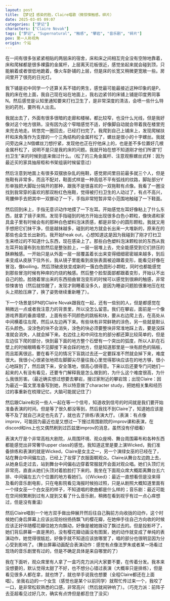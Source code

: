```yaml
---
layout: post
title: 【梦记】感染的脸，Claire唱歌（微惊悚触感，碎片）
date: 2025-03-05 09:07
categories: ["梦记"]
characters: ["Claire Novak"]
tags: ["梦记", "Supernatural", "触感", "攀岩", "音乐剧", "碎片"]
pov: 第一人称视角
origin: 个站
---
```


在一间有很多张紧紧相贴的两层床的宿舍，床和床之间相互完全没有空隙地靠着，床和爬梯都是很多裸露的金属杆，上层离天花板很近，感觉坐起来就会碰到顶，只能躺着或者很低地跪着，像火车卧铺的上层，但是床的长宽又稍微更宽敞一些。房间里开了很亮的日光灯。

我下铺是初中同学一个还算关系不错的男生，感觉最可能最接近这种印象的是P。我的床在他上面，我自己现在站在地面上，我右边紧邻的床铺上铺是印度男同事N。然后感觉是认知里通知要来打扫卫生了，是非常深度的清洁，会喷一些什么特别的药剂，要所有人出去。

我就出去了，外面有很多很暗的走廊和楼梯，都比较窄，也没什么光线，但是我好像对这个地方很熟，没有因为这个窄暗感觉不适，好像脚自动就会带着我在楼里兜来兜去地走。转悠完一圈回去，已经打扫完了。我爬到自己上铺床上，发现爬梯扶杆和床角落作为支撑的一个三角结构的金属杆松了，螺丝是很小的十字螺丝。我就问旁边床上N借螺丝刀想拧紧，发现他也正在拧他床上的，也是差不多位置好几根金属杆松了，说明不是只是我的床的问题。我就开始在想不知道刚才他们所谓“打扫卫生”来的时候到底来做过什么。（松了的三角金属杆、注意观察螺丝式样：因为最近买的家具抽屉柜和书架组装时候留意过）

然后注意到地面上有很多双摆放杂乱的拖鞋，感觉房间里目前最多就三个人，但是拖鞋有非常多，而且不配对，鞋面式样是一种高低不平有弧线的纹路，脚趾部分Y形单独把大脚趾分隔开的那种，跟我不是很喜欢的一双拖鞋有点像。我看了一圈没找到我常穿的喜欢的那双粉红色拖鞋，觉得被打扫卫生的人动过了，有点不高兴，弯腰伸手去把其中一双挪动了一下，手指非常短暂非常小范围地触碰了一下鞋面。

然后回到床上，手指无意识动作地摸了一下左耳。开始感觉左耳好像粘上了什么东西，就拿了镜子来照。发现手指碰到的地方开始出现很多白色小颗粒，像快递和家具盒子里有时候会有的那种白色塑料泡沫质感，都是非常小的圆形颗粒。我就又用手想把它们抹干净，但是越抹越多，碰到的地方就会长出来一大堆新的，原来在的那些也会生长出新的。我开始freak out，心想知道这是因为我碰到了刚才打扫卫生来喷过的不知道什么东西，现在感染上了。那些白色塑料泡沫颗粒状的东西从我左耳开始漫布到左脸然后是整张脸上，一层一层堆上去，完全能感受到它们挤压的酥麻触感。一开始只是从外面一层一层覆盖着长出来变得细细密密越来越多，到后来变成从皮肤下往外长，我从镜子里能看到皮肤表面被迫跟着变形，能看见好像在冒泡，像boiling，然后顶破皮肤变成新的一簇白色圆形小颗粒，同时也都能感觉到那些冒泡时候有种痒的灼烧的触感。然后整个脸型面部都跟着变形，开始认不出自己的脸。脸随着冒出来的东西扭曲冒泡变形的时候可以感觉到很麻的触感，非常惊悚害怕（然后就惊醒了，发现才刚睡着没多久，是因为睡姿问题脸很重地压在枕头上把脸压麻了，换了姿势继续重新睡了）。

下一个场景是SPN的Claire Novak跟我在一起，还有一些别的人，但是都感觉在稍微远一点或者我注意力的背景里，所以没怎么留意。我们在攀岩，面前是一个像游戏界面的垂直墙壁，上面有些不同颜色的跳板和块，要从右边爬上去，在高处从中间横着往左爬，然后从左边再下来。有些块有非常鲜艳的涂色，另一些就是默认石头颜色。没涂色的块不会消失，涂色的块必须要整块非常准地踩上去，要是没踩准就会消失，人就会掉下来。右边往上和中间往左的部分都还算比较简单的，但是左边往下爬的部分，快到最下面的地方整个石壁有一个突出的弧度，所以人趴在石壁上的时候眼睛看不见脚接下来会踩的地方，但是知道那里是一块有颜色的隔板，而且距离很远，要在看不见的情况下盲跳过去还一定要踩准不然就会掉下来，难度很大。我很小心很紧张地把左脚脚尖尽量往我心里觉得那块应该在的地方够，很小心地踩到了，然后跳下来，安全落地，很高心很得意。下来以后还要专门问她们一起来的人有没有看见，还要专门解释我是怎么做到的，为什么这个难度很高，为什么我很厉害。（最近确实想过想要去攀岩，搜过家附近的攀岩馆；出现Claire：因为最近一篇文里准备写到她，所以特意做了character study，把她相关集和经历过的事重新在梳理记忆，大脑可能就记住了）

然后跟Claire和另一些人一起在等一个信号，知道收到信号的时间就是我们要开始准备表演的时间。但是等了很久都没等到，然后我找不到Claire了，知道她应该是等不及了就自己决定也先去了，就也去了排练/表演大厅。（表演：有点像improv，可能因为最近也是又想过一下搜过周围剧院的improv课和表演，在discord和ins上也又偶然刷到过匹兹堡improv的消息，虽然没有仔细看）

表演大厅是个非常高档大剧院，从周围环境、观众座椅、舞台周围幕布和各种东西都能感觉出非常奢华upper class的感觉。我知道这里是要上演Wicked，我们准备排练和表演的就是Wicked，Claire是女主之一，另一个演绿女巫的已经在了，站在舞台中间偏左边，已经上了妆穿了衣服面朝观众。Claire从舞台左边跑上去，从她身后走过去，站到舞台中间偏右边穿着常服就开会面对观众唱。她们头顶灯光非常亮，直直从她们头顶对着脸脸打下来的。我坐在下面观众席大概距离舞台五六排、中间偏左五六个位置的地方看她们。（《Wicked》：最近一直想看但是没来得及看的音乐剧电影，只在电影院看见海报时候拍过照，只是从剧照大概知道里面有一个绿女巫一个白女巫的样子，不知道唱的歌曲都是什么样的；音乐剧：最近可能在空间频繁刷到过有人提到又看了什么音乐剧，稍微在看到视乎有过一点心痒想过，但是没有重温）

然后Claire唱到一个地方双手做出伸展开然后往自己胸前方向收拢的动作，这个时候她们身后屏幕上应该出现纷纷扬扬飘飞的樱花瓣，在她伸手往自己方向收的时候应该正好伴随樱花瓣往她方向飘动，好像是被她拨动了飘过去的。但是投影坏了，她们背后屏幕一直是黑的，没有樱花瓣动画没有图案，她的动作就变成了单纯的表演动作，她觉得很尴尬，好像手就不知道应该放哪里了，唱的部分也很明显因为分心受到影响了。（舞台屏幕动画配合表演动作：感觉有点像法罗朱或者某一场看过现场的音乐剧里有过的，但是不确定具体是来自哪里的了）

我在下面听，观众席里有人拿了一盒巧克力派问大家要不要，在传着分发。我本来没想要的，默认觉得太甜了不好，也不想分心错过表演（大概率只是排练），但是看见很多人都在拿，就也馋了，就也举手说我也想要（全程Claire都还在上面唱）。坐我右边的一个女生（感觉也是某个以前同学）就帮忙传过来一个，我咬了一口，是非常松软熟悉的口感，非常高兴（然后就闹钟响了）。（巧克力派：前阵子去亚超看见过好几次，确实有点馋但是都忍住了没买）

